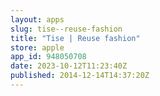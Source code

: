 ```yaml
---
layout: apps
slug: tise--reuse-fashion
title: "Tise | Reuse fashion"
store: apple
app_id: 948050708
date: 2023-10-12T11:23:40Z
published: 2014-12-14T14:37:20Z
---
```

